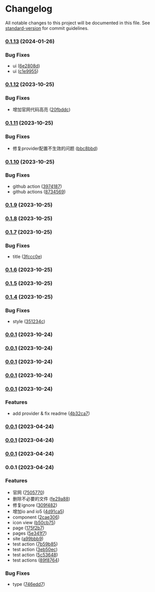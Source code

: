 # Changelog

All notable changes to this project will be documented in this file. See [standard-version](https://github.com/conventional-changelog/standard-version) for commit guidelines.

### [0.1.13](https://github.com/vue-icons/vue-icons/compare/v0.1.12...v0.1.13) (2024-01-26)


### Bug Fixes

* ui ([6e2808d](https://github.com/vue-icons/vue-icons/commit/6e2808d56b3374ac4d9c9445dbcc167f5c6d92f9))
* ui ([c1e9955](https://github.com/vue-icons/vue-icons/commit/c1e99553dfddfc028c7fffa3868dfbf27868d1c7))

### [0.1.12](https://github.com/vue-icons/vue-icons/compare/v0.1.11...v0.1.12) (2023-10-25)


### Bug Fixes

* 增加官网代码高亮 ([20fbddc](https://github.com/vue-icons/vue-icons/commit/20fbddcba6dd4a9a22b1821c2a595b70cb50d093))

### [0.1.11](https://github.com/vue-icons/vue-icons/compare/v0.1.10...v0.1.11) (2023-10-25)


### Bug Fixes

* 修复provider配置不生效的问题 ([bbc8bbd](https://github.com/vue-icons/vue-icons/commit/bbc8bbd22e2c76c2b45d4fc6b5ce2efb420332a3))

### [0.1.10](https://github.com/vue-icons/vue-icons/compare/v0.1.9...v0.1.10) (2023-10-25)


### Bug Fixes

* github action ([3974187](https://github.com/vue-icons/vue-icons/commit/3974187fbd340dc9bc38a2c15ea2cb25316f9727))
* github actions ([8734569](https://github.com/vue-icons/vue-icons/commit/87345692a0048cf8aab00229cb9141ed6d0bcf5b))

### [0.1.9](https://github.com/vue-icons/vue-icons/compare/v0.1.8...v0.1.9) (2023-10-25)

### [0.1.8](https://github.com/vue-icons/vue-icons/compare/v0.1.7...v0.1.8) (2023-10-25)

### [0.1.7](https://github.com/vue-icons/vue-icons/compare/v0.1.6...v0.1.7) (2023-10-25)


### Bug Fixes

* title ([3fccc0e](https://github.com/vue-icons/vue-icons/commit/3fccc0eee28891cd53b281504a4605fc84f5bc3d))

### [0.1.6](https://github.com/vue-icons/vue-icons/compare/v0.1.5...v0.1.6) (2023-10-25)

### [0.1.5](https://github.com/vue-icons/vue-icons/compare/v0.1.4...v0.1.5) (2023-10-25)

### [0.1.4](https://github.com/vue-icons/vue-icons/compare/v0.1.3...v0.1.4) (2023-10-25)


### Bug Fixes

* style ([351234c](https://github.com/vue-icons/vue-icons/commit/351234ca10b30cc017e6f0262ebc21cebe674174))

### [0.0.1](https://github.com/vue-icons/vue-icons/compare/v0.1.2...v0.0.1) (2023-10-24)

### [0.0.1](https://github.com/vue-icons/vue-icons/compare/v0.1.2...v0.0.1) (2023-10-24)

### [0.0.1](https://github.com/vue-icons/vue-icons/compare/v0.1.2...v0.0.1) (2023-10-24)

### [0.0.1](https://github.com/vue-icons/vue-icons/compare/v0.1.1...v0.0.1) (2023-10-24)

### [0.0.1](https://github.com/vue-icons/vue-icons/compare/v0.0.4...v0.0.1) (2023-10-24)


### Features

* add provider & fix readme ([4b32ca7](https://github.com/vue-icons/vue-icons/commit/4b32ca7dfaf8947094a86384beebf0f824bcc286))

### [0.0.1](https://github.com/vue-icons/vue-icons/compare/v0.0.3...v0.0.1) (2023-04-24)

### [0.0.1](https://github.com/vue-icons/vue-icons/compare/v0.0.2...v0.0.1) (2023-04-24)

### [0.0.1](https://github.com/vue-icons/vue-icons/compare/v0.0.2-beta.1...v0.0.1) (2023-04-24)

### 0.0.1 (2023-04-24)


### Features

* 官网 ([7505770](https://github.com/vue-icons/vue-icons/commit/750577044a29c4f4394e0dd49d7e10bf03118326))
* 删除不必要的文件 ([fe29a88](https://github.com/vue-icons/vue-icons/commit/fe29a88ff69411055b54bcd1044d593a86685e63))
* 修复ignore ([309f482](https://github.com/vue-icons/vue-icons/commit/309f4824ad75c25a09784808ea5b5cfc209154b9))
* 增加io and io5 ([4d91ca5](https://github.com/vue-icons/vue-icons/commit/4d91ca5de3984cd823542088149bd14224da4afa))
* component ([2cae306](https://github.com/vue-icons/vue-icons/commit/2cae306fb2c54f1e67c13bb94972778095d7a1ae))
* icon view ([b50cb75](https://github.com/vue-icons/vue-icons/commit/b50cb752d956ceb7f8d8d259c25093cf37282688))
* page ([175f2b7](https://github.com/vue-icons/vue-icons/commit/175f2b7cfd0ad2ed70b347a2b64304d367648942))
* pages ([5e341f7](https://github.com/vue-icons/vue-icons/commit/5e341f73f3c42fe1a8079ac97e02ff31170ad7ee))
* site ([a99bbb9](https://github.com/vue-icons/vue-icons/commit/a99bbb9434f48c0b5b015db26649ae3078f9f444))
* test action ([7b59b85](https://github.com/vue-icons/vue-icons/commit/7b59b859007c340a7d52c991bcbdb5e26c9c9f75))
* test action ([3eb50ec](https://github.com/vue-icons/vue-icons/commit/3eb50ec247485625786b8a52404f9661c8f8e07b))
* test action ([5c53648](https://github.com/vue-icons/vue-icons/commit/5c53648d5b22ed1ad013529429889936ff1d6eef))
* test actions ([89f8764](https://github.com/vue-icons/vue-icons/commit/89f8764030f67ccc66bcbb18eb887ba21080c779))


### Bug Fixes

* type ([746edd7](https://github.com/vue-icons/vue-icons/commit/746edd722093f442e7df36f7167a93376c5b74f2))
